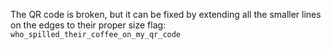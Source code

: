 The QR code is broken, but it can be fixed by extending all the smaller lines on the edges to their proper size
flag: `who_spilled_their_coffee_on_my_qr_code`
